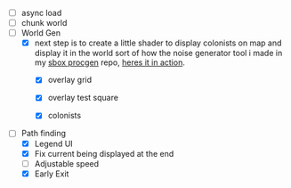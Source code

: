 ﻿- [ ] async load
- [ ] chunk world
- [ ] World Gen
    - [x] next step is to create a little shader to display colonists on map and display it in the world
      sort of how the noise generator tool i made in my [sbox procgen](https://github.com/kira0x1/sbox-procgen) repo, [heres it in action](https://youtu.be/q8OuTlbHinY?t=2).
        - [x] overlay grid
        - [x] overlay test square
        - [x] colonists


- [ ] Path finding
    - [x] Legend UI
    - [x] Fix current being displayed at the end
    - [ ] Adjustable speed
    - [x] Early Exit